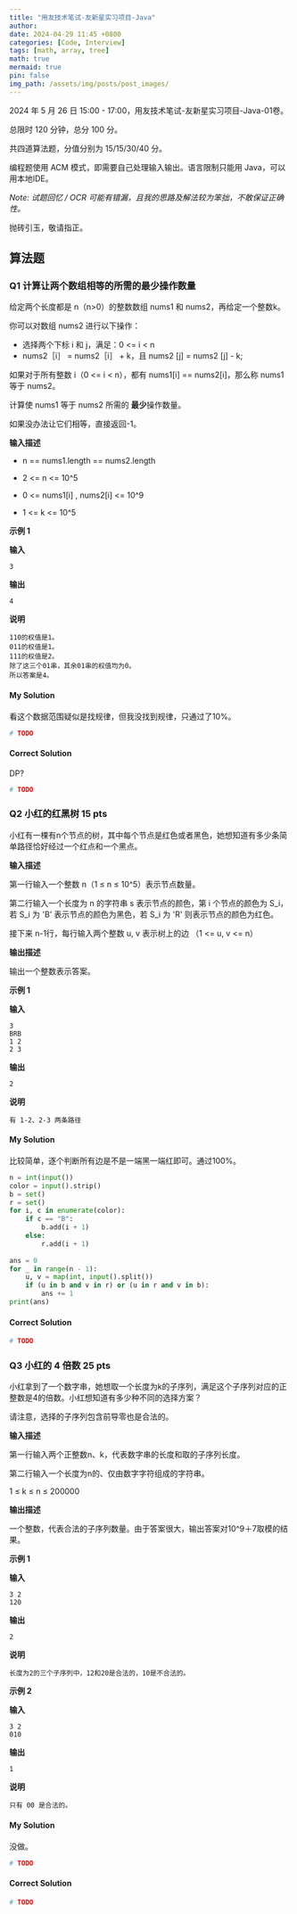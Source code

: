 ```yaml
---
title: "用友技术笔试-友新星实习项目-Java"
author: 
date: 2024-04-29 11:45 +0800
categories: [Code, Interview]
tags: [math, array, tree]
math: true
mermaid: true
pin: false
img_path: /assets/img/posts/post_images/
---
```




2024 年 5 月 26 日 15:00 - 17:00，用友技术笔试-友新星实习项目-Java-01卷。



总限时 120 分钟，总分 100 分。



共四道算法题，分值分别为 15/15/30/40 分。



编程题使用 ACM 模式，即需要自己处理输入输出。语言限制只能用 Java，可以用本地IDE。



*Note: 试题回忆 / OCR 可能有错漏，且我的思路及解法较为笨拙，不敢保证正确性。*



抛砖引玉，敬请指正。



## 算法题

### Q1 计算让两个数组相等的所需的最少操作数量

给定两个长度都是 n（n>0）的整数数组 nums1 和 nums2，再给定一个整数k。

你可以对数组 nums2 进行以下操作：

- 选择两个下标 i 和 j，满足：0 <= i < n
- nums2［i］ = nums2［i］ + k，且 nums2 [j] = nums2 [j] - k;

如果对于所有整数 i（0 <= i < n），都有 nums1[i] == nums2[i]，那么称 nums1 等于 nums2。

计算使 nums1 等于 nums2 所需的 **最少**操作数量。

如果没办法让它们相等，直接返回-1。

**输入描述**

- n == nums1.length == nums2.length

- 2 <= n <= 10^5

- 0 <= nums1[i] , nums2[i] <= 10^9

- 1 <= k <= 10^5



**示例 1**

**输入**

```
3
```

**输出**

```
4
```

**说明**

```
110的权值是1。
011的权值是1。
111的权值是2。
除了这三个01串，其余01串的权值均为0。
所以答案是4。
```



#### My Solution

看这个数据范围疑似是找规律，但我没找到规律，只通过了10%。

```python
# TODO
```

#### Correct Solution

DP?

```python
# TODO
```



### Q2 小红的红黑树 15 pts

小红有一棵有n个节点的树，其中每个节点是红色或者黑色，她想知道有多少条简单路径恰好经过一个红点和一个黑点。

**输入描述**

第一行输入一个整数 n（1 ≤ n ≤ 10^5）表示节点数量。

第二行输入一个长度为 n 的字符串 s 表示节点的颜色，第 i 个节点的颜色为 S_i，若 S_i 为 'B’ 表示节点的颜色为黑色，若 S_i 为 'R' 则表示节点的颜色为红色。

接下来 n-1行，每行输入两个整数 u, v 表示树上的边 （1 <= u, v <= n）

**输出描述**

输出一个整数表示答案。

**示例 1**

**输入**

```
3
BRB
1 2
2 3
```

**输出**

```
2
```

**说明**

```
有 1-2、2-3 两条路径
```

#### My Solution

比较简单，逐个判断所有边是不是一端黑一端红即可。通过100%。

```python
n = int(input())
color = input().strip()
b = set()
r = set()
for i, c in enumerate(color):
    if c == "B":
        b.add(i + 1)
    else:
        r.add(i + 1)
        
ans = 0
for _ in range(n - 1):
    u, v = map(int, input().split())
    if (u in b and v in r) or (u in r and v in b):
        ans += 1
print(ans)
```

#### Correct Solution

```python
# TODO
```



### Q3 小红的 4 倍数 25 pts

小红拿到了一个数字串，她想取一个长度为k的子序列，满足这个子序列对应的正整数是4的倍数。小红想知道有多少种不同的选择方案？

请注意，选择的子序列包含前导零也是合法的。

**输入描述**

第一行输入两个正整数n、k，代表数字串的长度和取的子序列长度。

第二行输入一个长度为n的、仅由数字字符组成的字符串。

1 ≤ k ≤ n ≤ 200000

**输出描述**

一个整数，代表合法的子序列数量。由于答案很大，输出答案对10^9＋7取模的结果。

**示例 1**

**输入**

```
3 2
120
```

**输出**

```
2
```

**说明**

```
长度为2的三个子序列中，12和20是合法的，10是不合法的。
```

**示例 2**

**输入**

```
3 2
010
```

**输出**

```
1
```

**说明**

```
只有 00 是合法的。
```



#### My Solution

没做。

```python
# TODO
```

#### Correct Solution

```python
# TODO
```

